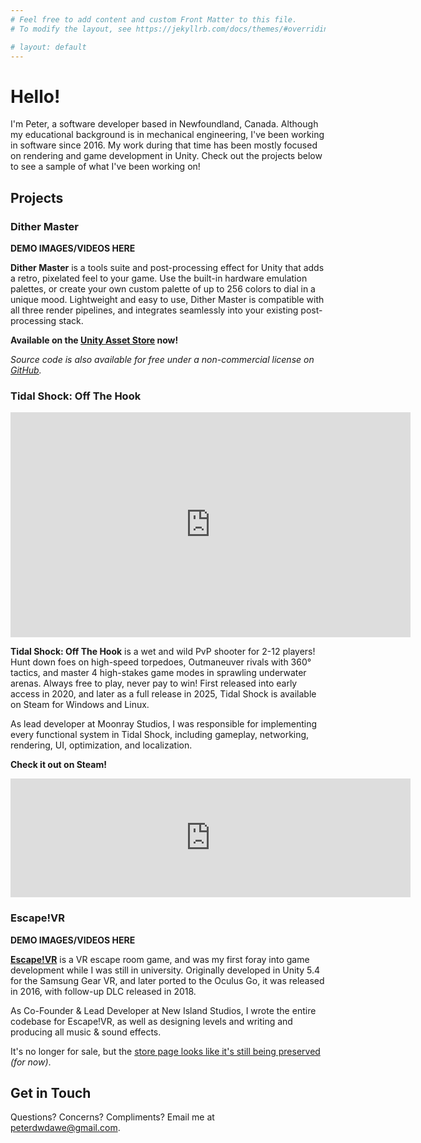 ```yaml
---
# Feel free to add content and custom Front Matter to this file.
# To modify the layout, see https://jekyllrb.com/docs/themes/#overriding-theme-defaults

# layout: default
---
```

# Hello! 

I'm Peter, a software developer based in Newfoundland, Canada. Although my educational background is in mechanical engineering, I've been working in software since 2016. My work during that time has been mostly focused on rendering and game development in Unity. Check out the projects below to see a sample of what I've been working on!

## Projects
### Dither Master
**DEMO IMAGES/VIDEOS HERE**

**Dither Master** is a tools suite and post-processing effect for Unity that adds a retro, pixelated feel to your game. Use the built-in hardware emulation palettes, or create your own custom palette of up to 256 colors to dial in a unique mood. Lightweight and easy to use, Dither Master is compatible with all three render pipelines, and integrates seamlessly into your existing post-processing stack. 

**Available on the [Unity Asset Store](https://assetstore.unity.com/packages/slug/335534) now!**

*Source code is also available for free under a non-commercial license on [GitHub](https://github.com/peterdwdawe/unity-palette-asset).*

### Tidal Shock: Off The Hook
<iframe width="640" height="360" src="https://www.youtube.com/embed/MIqGzU9ZJNs?si=YVywHGNlKu5K4fPA&amp;autoplay=1&mute=1" title="Tidal Shock Trailer" frameborder="0" allow="accelerometer; autoplay; clipboard-write; encrypted-media; gyroscope; picture-in-picture; web-share" referrerpolicy="strict-origin-when-cross-origin" allowfullscreen></iframe>

**Tidal Shock: Off The Hook** is a wet and wild PvP shooter for 2-12 players! Hunt down foes on high-speed torpedoes, Outmaneuver rivals with 360° tactics, and master 4 high-stakes game modes in sprawling underwater arenas. Always free to play, never pay to win! First released into early access in 2020, and later as a full release in 2025, Tidal Shock is available on Steam for Windows and Linux.

As lead developer at Moonray Studios, I was responsible for implementing every functional system in Tidal Shock, including gameplay, networking, rendering, UI, optimization, and localization.

**Check it out on Steam!**
<iframe src="https://store.steampowered.com/widget/1262890/" frameborder="0" width="640" height="190"></iframe>

### Escape!VR
**DEMO IMAGES/VIDEOS HERE**

[**Escape!VR**](https://www.meta.com/experiences/escapevr/1252228518185805) is a VR escape room game, and was my first foray into game development while I was still in university. Originally developed in Unity 5.4 for the Samsung Gear VR, and later ported to the Oculus Go, it was released in 2016, with follow-up DLC released in 2018. 

As Co-Founder & Lead Developer at New Island Studios, I wrote the entire codebase for Escape!VR, as well as designing levels and writing and producing all music & sound effects.

It's no longer for sale, but the [store page looks like it's still being preserved](https://www.meta.com/experiences/escapevr/1252228518185805) *(for now)*.

## Get in Touch
Questions? Concerns? Compliments? Email me at peterdwdawe@gmail.com.